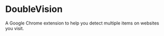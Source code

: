 DoubleVision
============

A Google Chrome extension to help you detect multiple items on websites you visit.
